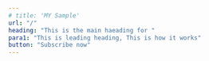 ```yaml
---
# title: 'MY Sample'
url: "/"
heading: "This is the main haeading for "
para1: "This is leading heading, This is how it works"
button: "Subscribe now"
---
```

